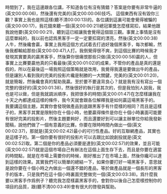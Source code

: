時間到了，我在這邊跟各位講，不知道各位有沒有猜錯？答案是你要有非常牛逼的(英文00:00:06)，然後還有完美的(英文00:00:06)技巧。
這個東西有沒有毀你三觀？事實上我也是照這樣(聽不清00:00:13)的。各位講到這裏可能會覺得被騙的(英文00:00:17)，我花錢來聽一個(英文00:00:21)總冠軍獎怎麼樣寫扣，結果他跟我說他要(英文00:00:21)，聽到這已經讓我會覺得這個毀三觀。事實上事情是沒有這麼單純的，我以前也認爲黑客手一定一定要扣寫的漂亮，然後(英文00:00:38)人牛，然後纔會贏，事實上我用這個方式試着去打過好幾個黑客手，每次都輸，然後我都輸給那些(英文00:00:47)人打。我倒覺得很不爽，到這個比賽的時候我才發現其實要真的贏黑客手，然後算你很痛恨那些只做(英文00:00:58)贏的人，但事實上比賽要贏他真的只看最後(英文00:01:02)的成果，不管你的產品是真的還是假的，所以在最後這一場我照這個策略就是改用，我覺得我還是要做出牛的產品，但是讓別人看到我的完美的投影片纔是制勝的一大關鍵，完美的(英文00:01:20)，就是簡報，然後纔會真的幫助我贏。至於要不要違背良心？就是我有沒有寫出一個完整的很好的(英文00:01:38)，然後很好的執行是其次的，但是我怕別人說我，我也是可以做，但是我就調派順序，我把很多的時間(英文00:01:47)在怎麼樣讓我在十天之內都達成這樣的條件，我今天就會跟各位解釋我是如何贏這場黑客手的。\
我要講這個主題，其實你會發現做產品到底跟黑客手有什麼樣的相同？而且是這樣子的，黑客手其實是限制你在十個小時，他要贏得條件是你在十個小時裏面可能要有很好完美的投影片，然後主題要夠好，而且還要好到可以讓主辦單位你給我發新聞稿，說他們做了一個有意義的比賽。你要在限時時間內做出一個(英文00:02:37)，那就是(英文00:02:42)最小的可行性產品。好的互聯網產品，其實也是這樣子的。第一個你要有很好的投影片可以去跟比如說創投就是(英文00:02:52)取。第二個是你的產品必須要是達到(英文00:02:57)的效果，並且可能(英文00:02:57)就是這個市場自己有辦法在這個上面生存下去，而且是你要在適當的時間點，就是在市場上需要你的時候，剛好推出了在市場上面，然後你纔可以達到這樣的效果。其實我們可以簡單的總結一下，如果你要打好一場黑客手，意思就是說你要在十個小時之內做出一個還不錯的產品，等於做產品就是一個長形的黑客手的版本，只是我們在這十個小時裏面完整做完一個(英文00:03:38)。爲什麼我要以黑客手作爲例子？聽完我怎麼樣贏黑客手的，會對你以後自己怎麼樣控制你的項目的品質，跟(聽不清00:03:49)會有很大的啓發與幫助。
